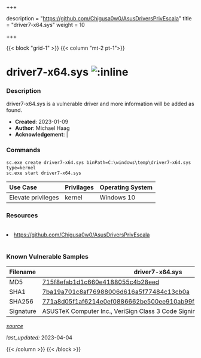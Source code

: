 +++

description = "https://github.com/Chigusa0w0/AsusDriversPrivEscala"
title = "driver7-x64.sys"
weight = 10

+++


{{< block "grid-1" >}}
{{< column "mt-2 pt-1">}}


# driver7-x64.sys ![:inline](/images/twitter_verified.png) 


### Description

driver7-x64.sys is a vulnerable driver and more information will be added as found.

- **Created**: 2023-01-09
- **Author**: Michael Haag
- **Acknowledgement**:  | [](https://twitter.com/)

### Commands

```
sc.exe create driver7-x64.sys binPath=C:\windows\temp\driver7-x64.sys type=kernel
sc.exe start driver7-x64.sys
```

| Use Case | Privilages | Operating System | 
|:---- | ---- | ---- |
| Elevate privileges | kernel | Windows 10 |

### Resources
<br>
<li><a href=" https://github.com/Chigusa0w0/AsusDriversPrivEscala"> https://github.com/Chigusa0w0/AsusDriversPrivEscala</a></li>
<br>

### Known Vulnerable Samples

| Filename | driver7-x64.sys |
|:---- | ---- | 
| MD5 | <a href="https://www.virustotal.com/gui/file/715f8efab1d1c660e4188055c4b28eed">715f8efab1d1c660e4188055c4b28eed</a> |
| SHA1 | <a href="https://www.virustotal.com/gui/file/7ba19a701c8af76988006d616a5f77484c13cb0a">7ba19a701c8af76988006d616a5f77484c13cb0a</a> |
| SHA256 | <a href="https://www.virustotal.com/gui/file/771a8d05f1af6214e0ef0886662be500ee910ab99f0154227067fddcfe08a3dd">771a8d05f1af6214e0ef0886662be500ee910ab99f0154227067fddcfe08a3dd</a> |
| Signature | ASUSTeK Computer Inc., VeriSign Class 3 Code Signing 2010 CA, VeriSign   |


[*source*](https://github.com/magicsword-io/LOLDrivers/tree/main/yaml/driver7-x64.sys.yml)

*last_updated:* 2023-04-04








{{< /column >}}
{{< /block >}}
